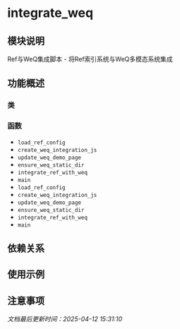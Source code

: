 # integrate_weq

## 模块说明
Ref与WeQ集成脚本 - 将Ref索引系统与WeQ多模态系统集成

## 功能概述

### 类


### 函数

- `load_ref_config`
- `create_weq_integration_js`
- `update_weq_demo_page`
- `ensure_weq_static_dir`
- `integrate_ref_with_weq`
- `main`
- `load_ref_config`
- `create_weq_integration_js`
- `update_weq_demo_page`
- `ensure_weq_static_dir`
- `integrate_ref_with_weq`
- `main`

## 依赖关系

## 使用示例

## 注意事项

*文档最后更新时间：2025-04-12 15:31:10*